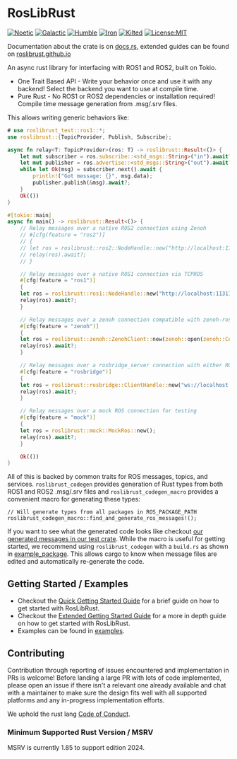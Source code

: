 # RosLibRust

[![Noetic](https://github.com/roslibrust/roslibrust/actions/workflows/noetic.yml/badge.svg)](https://github.com/roslibrust/roslibrust/actions/workflows/noetic.yml)
[![Galactic](https://github.com/roslibrust/roslibrust/actions/workflows/galactic.yml/badge.svg)](https://github.com/roslibrust/roslibrust/actions/workflows/galactic.yml)
[![Humble](https://github.com/roslibrust/roslibrust/actions/workflows/humble.yml/badge.svg)](https://github.com/roslibrust/roslibrust/actions/workflows/humble.yml)
[![Iron](https://github.com/roslibrust/roslibrust/actions/workflows/iron.yml/badge.svg)](https://github.com/roslibrust/roslibrust/actions/workflows/iron.yml)
[![Kilted](https://github.com/roslibrust/roslibrust/actions/workflows/kilted.yml/badge.svg)](https://github.com/roslibrust/roslibrust/actions/workflows/kilted.yml)
[![License:MIT](https://img.shields.io/badge/License-MIT-blue.svg)](https://opensource.org/licenses/MIT)

Documentation about the crate is on [docs.rs](https://docs.rs/roslibrust/latest/roslibrust/),
extended guides can be found on [roslibrust.github.io](https://roslibrust.github.io/roslibrust/)

An async rust library for interfacing with ROS1 and ROS2, built on Tokio.

- One Trait Based API - Write your behavior once and use it with any backend! Select the backend you want to use at compile time.
- Pure Rust - No ROS1 or ROS2 dependencies or installation required! Compile time message generation from .msg/.srv files.

This allows writing generic behaviors like:

```rust ,no_run
# use roslibrust_test::ros1::*;
use roslibrust::{TopicProvider, Publish, Subscribe};

async fn relay<T: TopicProvider>(ros: T) -> roslibrust::Result<()> {
    let mut subscriber = ros.subscribe::<std_msgs::String>("in").await?;
    let mut publisher = ros.advertise::<std_msgs::String>("out").await?;
    while let Ok(msg) = subscriber.next().await {
        println!("Got message: {}", msg.data);
        publisher.publish(&msg).await?;
    }
    Ok(())
}

#[tokio::main]
async fn main() -> roslibrust::Result<()> {
    // Relay messages over a native ROS2 connection using Zenoh
    // #[cfg(feature = "ros2")]
    // {
    // let ros = roslibrust::ros2::NodeHandle::new("http://localhost:11311", "relay").await?;
    // relay(ros).await?;
    // }

    // Relay messages over a native ROS1 connection via TCPROS
    #[cfg(feature = "ros1")]
    {
    let ros = roslibrust::ros1::NodeHandle::new("http://localhost:11311", "relay").await?;
    relay(ros).await?;
    }

    // Relay messages over a zenoh connection compatible with zenoh-ros1-plugin / zenoh-ros1-bridge
    #[cfg(feature = "zenoh")]
    {
    let ros = roslibrust::zenoh::ZenohClient::new(zenoh::open(zenoh::Config::default()).await.unwrap());
    relay(ros).await?;
    }

    // Relay messages over a rosbridge_server connection with either ROS1 or ROS2!
    #[cfg(feature = "rosbridge")]
    {
    let ros = roslibrust::rosbridge::ClientHandle::new("ws://localhost:9090").await?;
    relay(ros).await?;
    }

    // Relay messages over a mock ROS connection for testing
    #[cfg(feature = "mock")]
    {
    let ros = roslibrust::mock::MockRos::new();
    relay(ros).await?;
    }

    Ok(())
}
```

All of this is backed by common traits for ROS messages, topics, and services. `roslibrust_codegen` provides generation of Rust types from both ROS1 and ROS2 .msg/.srv files and
`roslibrust_codegen_macro` provides a convenient macro for generating these types:

```rust,no_compile
// Will generate types from all packages in ROS_PACKAGE_PATH 
roslibrust_codegen_macro::find_and_generate_ros_messages!();
```

If you want to see what the generated code looks like checkout [our generated messages in our test crate](https://github.com/RosLibRust/roslibrust/blob/master/roslibrust_test/src/ros1.rs).
While the macro is useful for getting started, we recommend using `roslibrust_codegen` with a `build.rs` as shown in [example_package](https://github.com/RosLibRust/roslibrust/tree/master/example_package).
This allows cargo to know when message files are edited and automatically re-generate the code.

## Getting Started / Examples

- Checkout the [Quick Getting Started Guide](https://roslibrust.github.io/roslibrust/quick_getting_started.html) for a brief guide on how to get started with RosLibRust.
- Checkout the [Extended Getting Started Guide](https://roslibrust.github.io/roslibrust/extended_getting_started.html) for a more in depth guide on how to get started with RosLibRust.
- Examples can be found in [examples](https://github.com/RosLibRust/roslibrust/tree/master/roslibrust/examples).

## Contributing

Contribution through reporting of issues encountered and implementation in PRs is welcome! Before landing a large PR with lots of code implemented, please open an issue if there isn't a relevant one already available and chat with a maintainer to make sure the design fits well with all supported platforms and any in-progress implementation efforts.

We uphold the rust lang [Code of Conduct](https://www.rust-lang.org/policies/code-of-conduct).

### Minimum Supported Rust Version / MSRV

MSRV is currently 1.85 to support edition 2024.
